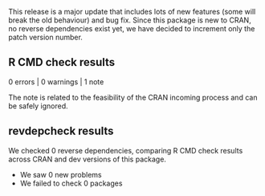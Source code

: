 This release is a major update that includes lots of new features (some will break the old behaviour) and bug fix. Since this package is new to CRAN, no reverse dependencies exist yet, we have decided to increment only the patch version number.

## R CMD check results
0 errors | 0 warnings | 1 note

The note is related to the feasibility of the CRAN incoming process and can be safely ignored.

## revdepcheck results

We checked 0 reverse dependencies, comparing R CMD check results across CRAN and dev versions of this package.

 * We saw 0 new problems
 * We failed to check 0 packages
